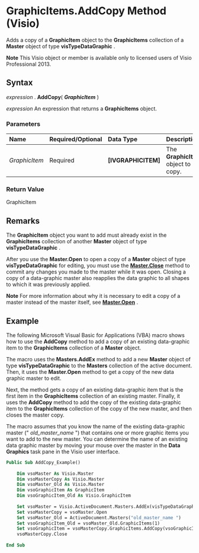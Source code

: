 
# GraphicItems.AddCopy Method (Visio)

Adds a copy of a  **GraphicItem** object to the **GraphicItems** collection of a **Master** object of type **visTypeDataGraphic** .


 **Note**  This Visio object or member is available only to licensed users of Visio Professional 2013.


## Syntax

 _expression_ . **AddCopy**( **_GraphicItem_** )

 _expression_ An expression that returns a **GraphicItems** object.


### Parameters



|**Name**|**Required/Optional**|**Data Type**|**Description**|
|:-----|:-----|:-----|:-----|
| _GraphicItem_|Required| **[IVGRAPHICITEM]**|The  **GraphicItem** object to copy.|

### Return Value

GraphicItem


## Remarks

The  **GraphicItem** object you want to add must already exist in the **GraphicItems** collection of another **Master** object of type **visTypeDataGraphic** .

After you use the  **Master.Open** to open a copy of a **Master** object of type **visTypeDataGraphic** for editing, you must use the **[Master.Close](69607a2c-dc59-d170-733a-3557a996a67e.md)** method to commit any changes you made to the master while it was open. Closing a copy of a data-graphic master also reapplies the data graphic to all shapes to which it was previously applied.


 **Note**  For more information about why it is necessary to edit a copy of a master instead of the master itself, see  **[Master.Open](3f14f3b2-1cfb-ccf9-b344-7fbf80ae9a26.md)** .


## Example

The following Microsoft Visual Basic for Applications (VBA) macro shows how to use the  **AddCopy** method to add a copy of an existing data-graphic item to the **GraphicItems** collection of a **Master** object.

The macro uses the  **Masters.AddEx** method to add a new **Master** object of type **visTypeDataGraphic** to the **Masters** collection of the active document. Then, it uses the **Master.Open** method to get a copy of the new data graphic master to edit.

Next, the method gets a copy of an existing data-graphic item that is the first item in the  **GraphicItems** collection of an existing master. Finally, it uses the **AddCopy** method to add the copy of the existing data-graphic item to the **GraphicItems** collection of the copy of the new master, and then closes the master copy.

The macro assumes that you know the name of the existing data-graphic master (" _old_master_name_ ") that contains one or more graphic items you want to add to the new master. You can determine the name of an existing data graphic master by moving your mouse over the master in the **Data Graphics** task pane in the Visio user interface.




```vb
Public Sub AddCopy_Example() 
 
    Dim vsoMaster As Visio.Master 
    Dim vsoMasterCopy As Visio.Master 
    Dim vsoMaster_Old As Visio.Master 
    Dim vsoGraphicItem As GraphicItem 
    Dim vsoGraphicItem_Old As Visio.GraphicItem 
 
    Set vsoMaster = Visio.ActiveDocument.Masters.AddEx(visTypeDataGraphic) 
    Set vsoMasterCopy = vsoMaster.Open 
    Set vsoMaster_Old = ActiveDocument.Masters("old_master_name ") 
    Set vsoGraphicItem_Old = vsoMaster_Old.GraphicItems(1) 
    Set vsoGraphicItem = vsoMasterCopy.GraphicItems.AddCopy(vsoGraphicItem_Old) 
    vsoMasterCopy.Close     
 
End Sub
```

